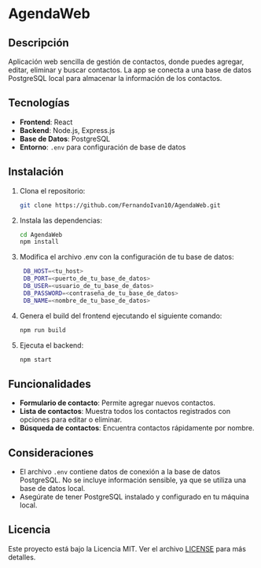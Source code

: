 # AgendaWeb

## Descripción

Aplicación web sencilla de gestión de contactos, donde puedes agregar, editar, eliminar y buscar contactos. La app se conecta a una base de datos PostgreSQL local para almacenar la información de los contactos.

## Tecnologías

- **Frontend**: React
- **Backend**: Node.js, Express.js
- **Base de Datos**: PostgreSQL
- **Entorno**: `.env` para configuración de base de datos

## Instalación

1. Clona el repositorio:

   ```bash
   git clone https://github.com/FernandoIvan10/AgendaWeb.git
2. Instala las dependencias:

   ```bash
   cd AgendaWeb
   npm install
3. Modifica el archivo .env con la configuración de tu base de datos:

   ```bash
    DB_HOST=<tu_host>
    DB_PORT=<puerto_de_tu_base_de_datos>
    DB_USER=<usuario_de_tu_base_de_datos>
    DB_PASSWORD=<contraseña_de_tu_base_de_datos>
    DB_NAME=<nombre_de_tu_base_de_datos>
4. Genera el build del frontend ejecutando el siguiente comando:  

   ```bash
   npm run build
5. Ejecuta el backend:

   ```bash
   npm start

## Funcionalidades
- **Formulario de contacto**: Permite agregar nuevos contactos.
- **Lista de contactos**: Muestra todos los contactos registrados con opciones para editar o eliminar.
- **Búsqueda de contactos**: Encuentra contactos rápidamente por nombre.

## Consideraciones
- El archivo `.env` contiene datos de conexión a la base de datos PostgreSQL. No se incluye información sensible, ya que se utiliza una base de datos local.
- Asegúrate de tener PostgreSQL instalado y configurado en tu máquina local.

## Licencia
Este proyecto está bajo la Licencia MIT. Ver el archivo [LICENSE](./LICENSE) para más detalles.